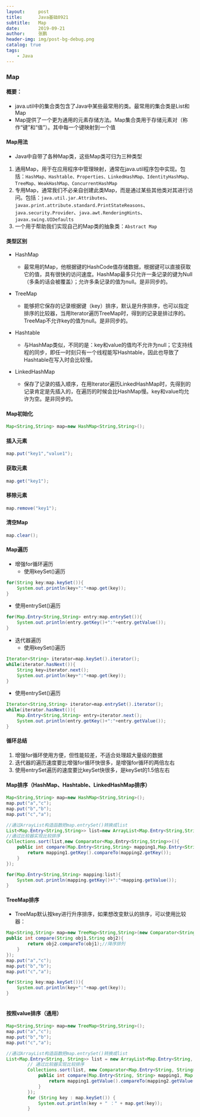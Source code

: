 ```yaml
---
layout:     post 
title:      Java基础0921
subtitle:   Map
date:       2019-09-21
author:     张鹏
header-img: img/post-bg-debug.png
catalog: true   
tags:                         
    - Java
---
```


### Map

#### 概要：
- java.util中的集合类包含了Java中某些最常用的类。最常用的集合类是List和Map
- Map提供了一个更为通用的元素存储方法。Map集合类用于存储元素对（称作“键”和“值”）。其中每一个键映射到一个值

#### Map用法

- Java中自带了各种Map类，这些Map类可归为三种类型

1. 通用Map，用于在应用程序中管理映射，通常在java.util程序包中实现。包括：`HashMap、Hashtable、Properties、LinkedHashMap、IdentityHashMap、TreeMap、WeakHashMap、ConcurrentHashMap`
2. 专用Map，通常我们不必亲自创建此类Map，而是通过某些其他类对其进行访问。包括：`java.util.jar.Attributes`、`javax.print.attribute.standard.PrintStateReasons`、`java.security.Provider`、`java.awt.RenderingHints`、`javax.swing.UIDefaults`
3. 一个用于帮助我们实现自己的Map类的抽象类：`Abstract Map`

#### 类型区别

- HashMap
   - 最常用的Map，他根据键的HashCode值存储数据，根据键可以直接获取它的值，具有很快的访问速度。HashMap最多只允许一条记录的键为Null（多条的话会被覆盖）；允许多条记录的值为null。是非同步的。

- TreeMap
   - 能够把它保存的记录根据键（key）排序，默认是升序排序，也可以指定排序的比较器，当用Iterator遍历TreeMap时，得到的记录是排过序的。TreeMap不允许key的值为null。是非同步的。

- Hashtable
   - 与HashMap类似，不同的是：key和value的值均不允许为null；它支持线程的同步，即任一时刻只有一个线程能写Hashtable，因此也导致了Hashtable在写入时会比较慢。

- LinkedHashMap
   - 保存了记录的插入顺序，在用Iterator遍历LinkedHashMap时，先得到的记录肯定是先插入的，在遍历的时候会比HashMap慢。key和value均允许为空。是非同步的。

#### Map初始化

```java
Map<String,String> map=new HashMap<String,String>();
```

#### 插入元素

```java
map.put("key1","value1");
```

#### 获取元素

```java
map.get("key1");
```

#### 移除元素

```java
map.remove("key1");
```

#### 清空Map

```java
map.clear();
```

#### Map遍历

- 增强for循环遍历
   - 使用keySet()遍历

```java
for(String key:map.keySet()){
    System.out.println(key+":"+map.get(key));
}
```
   - 使用entrySet()遍历

```java
for(Map.Entry<String,String> entry:map.entrySet()){
    System.out.println(entry.getKey()+":"+entry.getValue());
}
```

- 迭代器遍历
   - 使用keySet()遍历

```java
Iterator<String> iterator=map.keySet().iterator();
while(iterator.hasNext()){
    String key=iterator.next();
    System.out.println(key+":"+map.get(key));
}
```

   - 使用entrySet()遍历

```java
Iterator<String,String> iterator=map.entrySet().iterator();
while(iterator.hasNext()){
    Map.Entry<String,String> entry=iterator.next();
    System.out.println(entry.getKey()+":"+entry.getValue());
}
```

#### 循环总结

1. 增强for循环使用方便，但性能较差，不适合处理超大量级的数据
2. 迭代器的遍历速度要比增强for循环快很多，是增强for循环的两倍左右
3. 使用entrySet遍历的速度要比keySet快很多，是keySet的1.5倍左右

#### Map排序（HashMap、Hashtable、LinkedHashMap排序）

```java
Map<String,String> map=new HashMap<String,String>();
map.put("a","c");
map.put("b","b");
map.put("c","a");

//通过ArrayList构造函数把map.entrySet()转换成list
List<Map.Entry<String,String>> list=new ArrayList<Map.Entry<String,String>>(map.entrySet());
//通过比较器实现比较排序
Collections.sort(list,new Comparator<Map,Entry<String,String>>(){
    public int compare(Map.Entry<String,String> mapping1,Map.Entry<String,String> mapping2){
        return mapping1.getKey().compareTo(mapping2.getKey());
    }
});

for(Map.Entry<String,String> mapping:list){
    System.out.println(mapping.getKey()+":"+mapping.getValue());
}
```

#### TreeMap排序

- TreeMap默认按key进行升序排序，如果想改变默认的排序，可以使用比较器：

```java
Map<String,String> map=new TreeMap<String,String>(new Comparator<String>(){
public int compare(String obj1,String obj2){
        return obj2.compareTo(obj1);//降序排列
    }
});
map.put("a","c");
map.put("b","b");
map.put("c","a");

for(String key:map.keySet()){
    System.out.println(key+":"+map.get(key));
}
    
```

#### 按照value排序（通用）

```java
Map<String,String> map=new TreeMap<String,String>();
map.put("a","c");
map.put("b","b");
map.put("c","a");

//通过ArrayList构造函数把map.entrySet()转换成list
List<Map.Entry<String, String>> list = new ArrayList<Map.Entry<String, String>>(map.entrySet());
        // 通过比较器实现比较排序
        Collections.sort(list, new Comparator<Map.Entry<String, String>>() {
            public int compare(Map.Entry<String, String> mapping1, Map.Entry<String, String> mapping2) {
                return mapping1.getValue().compareTo(mapping2.getValue());
            }
        });
        for (String key : map.keySet()) {
            System.out.println(key + " ：" + map.get(key));
        }
```
